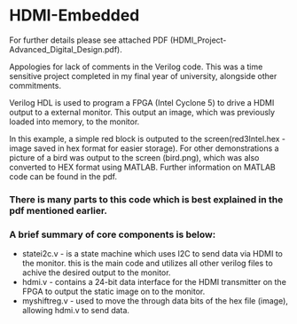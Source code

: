 # HDMI-Embedded
For further details please see attached PDF (HDMI_Project-Advanced_Digital_Design.pdf).

Appologies for lack of comments in the Verilog code. This was a time sensitive project completed in my final year of university, alongside other commitments.


Verilog HDL is used to program a FPGA (Intel Cyclone 5) to drive a HDMI output to a external monitor. This output an image, which was previously loaded into memory, to the monitor.

In this example, a simple red block is outputed to the screen(red3Intel.hex - image saved in hex format for easier storage). For other demonstrations a picture of a bird was output to the screen (bird.png), which was also converted to HEX format using MATLAB. Further information on MATLAB code can be found in the pdf. 

### There is many parts to this code which is best explained in the pdf mentioned earlier.
### A brief summary of core components is below:
* statei2c.v - is a state machine which uses I2C to send data via HDMI to the monitor. this is the main code and utilizes all other verilog files to achive the desired output to the monitor.
* hdmi.v - contains a 24-bit data interface for the HDMI transmitter on the FPGA to output the static image on to the monitor.
* myshiftreg.v - used to move the through data bits of the hex file (image), allowing hdmi.v to send data.  


